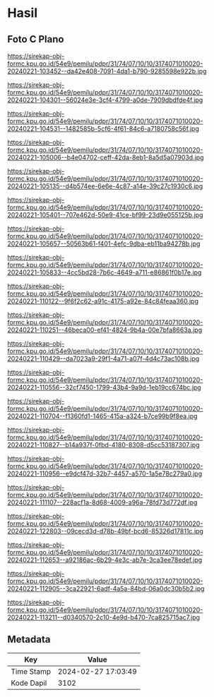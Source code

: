 # Hasil

## Foto C Plano

https://sirekap-obj-formc.kpu.go.id/54e9/pemilu/pdpr/31/74/07/10/10/3174071010020-20240221-103452--da42e408-7091-4da1-b790-9285598e922b.jpg

https://sirekap-obj-formc.kpu.go.id/54e9/pemilu/pdpr/31/74/07/10/10/3174071010020-20240221-104301--56024e3e-3cf4-4799-a0de-7909dbdfde4f.jpg

https://sirekap-obj-formc.kpu.go.id/54e9/pemilu/pdpr/31/74/07/10/10/3174071010020-20240221-104531--1482585b-5cf6-4f61-84c6-a7180758c56f.jpg

https://sirekap-obj-formc.kpu.go.id/54e9/pemilu/pdpr/31/74/07/10/10/3174071010020-20240221-105006--b4e04702-ceff-42da-8eb1-8a5d5a07903d.jpg

https://sirekap-obj-formc.kpu.go.id/54e9/pemilu/pdpr/31/74/07/10/10/3174071010020-20240221-105135--d4b574ee-6e6e-4c87-a14e-39c27c1930c6.jpg

https://sirekap-obj-formc.kpu.go.id/54e9/pemilu/pdpr/31/74/07/10/10/3174071010020-20240221-105401--707e462d-50e9-41ce-bf99-23d9e055125b.jpg

https://sirekap-obj-formc.kpu.go.id/54e9/pemilu/pdpr/31/74/07/10/10/3174071010020-20240221-105657--50563b61-f401-4efc-9dba-eb11ba94278b.jpg

https://sirekap-obj-formc.kpu.go.id/54e9/pemilu/pdpr/31/74/07/10/10/3174071010020-20240221-105833--4cc5bd28-7b6c-4649-a711-e86861f0b17e.jpg

https://sirekap-obj-formc.kpu.go.id/54e9/pemilu/pdpr/31/74/07/10/10/3174071010020-20240221-110122--9f6f2c62-a91c-4175-a92e-84c84feaa360.jpg

https://sirekap-obj-formc.kpu.go.id/54e9/pemilu/pdpr/31/74/07/10/10/3174071010020-20240221-110251--46beca00-ef41-4824-9b4a-00e7bfa8663a.jpg

https://sirekap-obj-formc.kpu.go.id/54e9/pemilu/pdpr/31/74/07/10/10/3174071010020-20240221-110429--da7023a9-29f1-4a71-a07f-4d4c73ac108b.jpg

https://sirekap-obj-formc.kpu.go.id/54e9/pemilu/pdpr/31/74/07/10/10/3174071010020-20240221-110556--32cf7450-1799-43b4-9a9d-1eb19cc674bc.jpg

https://sirekap-obj-formc.kpu.go.id/54e9/pemilu/pdpr/31/74/07/10/10/3174071010020-20240221-110704--f1360fd1-1465-415a-a324-b7ce99b9f8ea.jpg

https://sirekap-obj-formc.kpu.go.id/54e9/pemilu/pdpr/31/74/07/10/10/3174071010020-20240221-110827--b14a937f-0fbd-4180-8308-d5cc53187307.jpg

https://sirekap-obj-formc.kpu.go.id/54e9/pemilu/pdpr/31/74/07/10/10/3174071010020-20240221-110956--e9dcf47d-32b7-4457-a570-1a5e78c279a0.jpg

https://sirekap-obj-formc.kpu.go.id/54e9/pemilu/pdpr/31/74/07/10/10/3174071010020-20240221-111107--228acf1a-8d68-4009-a96a-78fd73d772df.jpg

https://sirekap-obj-formc.kpu.go.id/54e9/pemilu/pdpr/31/74/07/10/10/3174071010020-20240221-122803--09cecd3d-d78b-49bf-bcd6-85326d17811c.jpg

https://sirekap-obj-formc.kpu.go.id/54e9/pemilu/pdpr/31/74/07/10/10/3174071010020-20240221-112653--a92186ac-6b29-4e3c-ab7e-3ca3ee78edef.jpg

https://sirekap-obj-formc.kpu.go.id/54e9/pemilu/pdpr/31/74/07/10/10/3174071010020-20240221-112905--3ca22921-6adf-4a5a-84bd-06a0dc30b5b2.jpg

https://sirekap-obj-formc.kpu.go.id/54e9/pemilu/pdpr/31/74/07/10/10/3174071010020-20240221-113211--d0340570-2c10-4e9d-b470-7ca825715ac7.jpg


## Metadata

| Key        | Value               |
| ---------- | ------------------- |
| Time Stamp | 2024-02-27 17:03:49 |
| Kode Dapil | 3102                |



